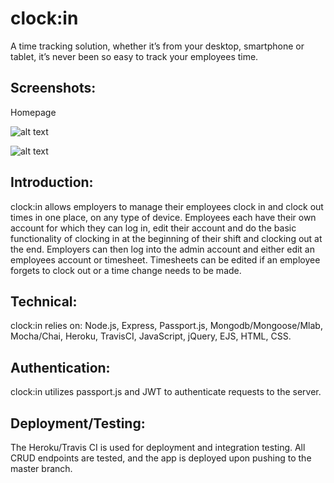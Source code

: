 # clock:in

A time tracking solution, whether it’s from your desktop, smartphone or tablet, it’s never been so easy to track your employees time.

## Screenshots:

Homepage

![alt text](https://raw.githubusercontent.com/colleensaltarelli/time-tracking-app/blob/master/images/homepage.png "homepage")

![alt text](https://raw.githubusercontent.com/username/projectname/branch/path/to/img.png)

<!-- Results Panel

![alt text](https://raw.githubusercontent.com/colleensaltarelli/mixology.io/master/images/results-panel.png "results panel")

No Results Panel

![alt text](https://raw.githubusercontent.com/colleensaltarelli/mixology.io/master/images/no-results-panel.png "no results panel") -->


## Introduction:

clock:in allows employers to manage their employees clock in and clock out times in one place, on any type of device. Employees each have their own account for which they can log in, edit their account and do the basic functionality of clocking in at the beginning of their shift and clocking out at the end.  Employers can then log into the admin account and either edit an employees account or timesheet.  Timesheets can be edited if an employee forgets to clock out or a time change needs to be made.

## Technical: 

clock:in relies on:
Node.js, 
Express, 
Passport.js, 
Mongodb/Mongoose/Mlab, 
Mocha/Chai,
Heroku,
TravisCI,
JavaScript, 
jQuery, 
EJS,
HTML, 
CSS. 

## Authentication:
clock:in utilizes passport.js and JWT to authenticate requests to the server.

## Deployment/Testing:
The Heroku/Travis CI is used for deployment and integration testing. All CRUD endpoints are tested, and the app is deployed upon pushing to the master branch.